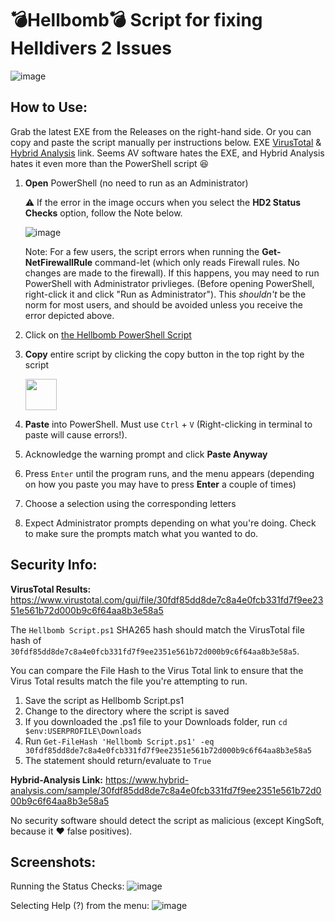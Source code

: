 # 💣Hellbomb💣 Script for fixing Helldivers 2 Issues

![image](https://github.com/helldivers2fixes/HellbombScript/assets/166264070/901687d6-1991-4fe4-8cfc-8d662f11b33e)



## How to Use:

Grab the latest EXE from the Releases on the right-hand side. Or you can copy and paste the script manually per instructions below.
EXE [VirusTotal](https://www.virustotal.com/gui/file/20cbe05f1343088e94cecb853b64d97e61b0c57d230522b044251557ba2f27b6) & [Hybrid Analysis](https://www.hybrid-analysis.com/sample/20cbe05f1343088e94cecb853b64d97e61b0c57d230522b044251557ba2f27b6) link. Seems AV software hates the EXE, and Hybrid Analysis hates it even more than the PowerShell script 😆

 1. **Open** PowerShell (no need to run as an Administrator)
    
       ⚠️ If the error in the image occurs when you select the **HD2 Status Checks** option, follow the Note below.
    
     ![image](https://github.com/helldivers2fixes/HellbombScript/assets/166264070/734e2757-7a65-4bbf-8d6a-732275cecc51)
    
       Note: For a few users, the script errors when running the **Get-NetFirewallRule** command-let (which only reads Firewall rules. No changes are made to the firewall).
       If this happens, you may need to run PowerShell with Administrator privlieges.
       (Before opening PowerShell, right-click it and click "Run as Administrator").
       This _shouldn't_ be the norm for most users, and should be avoided unless you receive the error depicted above.
    
 3. Click on [the Hellbomb PowerShell Script](https://github.com/helldivers2fixes/HellbombScript/blob/main/Hellbomb%20Script.ps1)
 4. **Copy** entire script by clicking the copy button in the top right by the script
    
       <img src = "https://github.com/helldivers2fixes/HellbombScript/assets/166264070/5a600b1c-64f6-4956-ba2f-f82c9a317f81" height=50>
       
 6. **Paste** into PowerShell. Must use ``Ctrl`` + ``V`` (Right-clicking in terminal to paste will cause errors!).
 7. Acknowledge the warning prompt and click **Paste Anyway**
 8. Press ``Enter`` until the program runs, and the menu appears (depending on how you paste you may have to press **Enter** a couple of times)
 9. Choose a selection using the corresponding letters
 10. Expect Administrator prompts depending on what you're doing. Check to make sure the prompts match what you wanted to do.

## Security Info:

**VirusTotal Results:** https://www.virustotal.com/gui/file/30fdf85dd8de7c8a4e0fcb331fd7f9ee2351e561b72d000b9c6f64aa8b3e58a5

The ``Hellbomb Script.ps1`` SHA265 hash should match the VirusTotal file hash of ``30fdf85dd8de7c8a4e0fcb331fd7f9ee2351e561b72d000b9c6f64aa8b3e58a5``.

You can compare the File Hash to the Virus Total link to ensure that the Virus Total results match the file you're attempting to run.

1. Save the script as Hellbomb Script.ps1
2. Change to the directory where the script is saved
3. If you downloaded the .ps1 file to your Downloads folder, run ``cd $env:USERPROFILE\Downloads``
4. Run ``Get-FileHash 'Hellbomb Script.ps1' -eq 30fdf85dd8de7c8a4e0fcb331fd7f9ee2351e561b72d000b9c6f64aa8b3e58a5``
5. The statement should return/evaluate to ``True``

**Hybrid-Analysis Link:** https://www.hybrid-analysis.com/sample/30fdf85dd8de7c8a4e0fcb331fd7f9ee2351e561b72d000b9c6f64aa8b3e58a5

No security software should detect the script as malicious (except KingSoft, because it ❤️ false positives).
## Screenshots:

Running the Status Checks:
![image](https://github.com/helldivers2fixes/HellbombScript/assets/166264070/ebba092a-4c62-4963-bfe9-5d353b983d26)



Selecting Help (?) from the menu:
![image](https://github.com/user-attachments/assets/73d16568-8063-4ee3-a6b6-b17facc87041)






